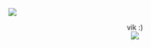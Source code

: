 [![](https://visitcount.itsvg.in/api?id=whovik&label=Profile%20Views&color=12&pretty=true)](https://visitcount.itsvg.in)

<p align="center">
 vik :)
 <br>
<img src="https://i.giphy.com/RThN0hOS2GO4M.gif" />
</p>
